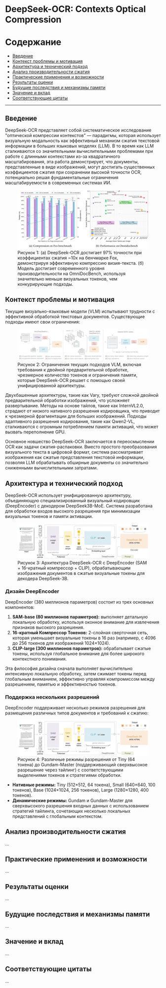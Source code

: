 # DeepSeek-OCR: Contexts Optical Compression

# Содержание

- [Введение](#введение)
- [Контекст проблемы и мотивация](#контекст-проблемы-и-мотивация)
- [Архитектура и технический подход](#архитектура-и-технический-подход)
- [Анализ производительности сжатия](#анализ-производительности-сжатия)
- [Практические применения и возможности](#практические-применения-и-возможности)
- [Результаты оценки](#результаты-оценки)
- [Будущие последствия и механизмы памяти](#будущие-последствия-и-механизмы-памяти)
- [Значение и вклад](#значение-и-вклад)
- [Соответствующие цитаты](#соответствующие-цитаты)

---

## Введение

DeepSeek-OCR представляет собой систематическое исследование "оптической компрессии контекстов" — парадигмы, которая использует визуальную модальность как эффективный механизм сжатия текстовой информации в больших языковых моделях (LLM). В то время как LLM сталкиваются со значительными вычислительными проблемами при работе с длинными контекстами из-за квадратичного масштабирования, эта работа демонстрирует, что документы, представленные в виде изображений, могут достигать существенных коэффициентов сжатия при сохранении высокой точности OCR, потенциально решая фундаментальные ограничения масштабируемости в современных системах ИИ.

<figure>
  <img src="https://raw.githubusercontent.com/TensorHub/TH/refs/heads/main/research/0001-DeepSeek-OCR/review/diagrams/Drawing-01.jpeg " alt="Рисунок 1">
  <figcaption>Рисунок 1: (а) DeepSeek-OCR достигает 97% точности при коэффициентах сжатия ~10x на бенчмарке Fox, демонстрируя эффективную компрессию визия-текста. (б) Модель достигает современного уровня производительности на OmniDocBench, используя значительно меньше визуальных токенов, чем конкурирующие подходы.</figcaption>
</figure>

## Контекст проблемы и мотивация

Текущие визуально-языковые модели (VLM) испытывают трудности с эффективной обработкой текстовых документов. Существующие подходы имеют свои ограничения:

<figure>
  <img src="https://raw.githubusercontent.com/TensorHub/TH/refs/heads/main/research/0001-DeepSeek-OCR/review/diagrams/Drawing-02.jpeg " alt="Рисунок 2">
  <figcaption>Рисунок 2: Ограничения текущих подходов VLM, включая требования к двойной предварительной обработке, чрезмерное количество токенов и ограничения памяти, которые DeepSeek-OCR решает с помощью своей унифицированной архитектуры.</figcaption>
</figure>

Двухбашенные архитектуры, такие как Vary, требуют сложной двойной предварительной обработки изображений, что усложняет развертывание. Методы на основе тайлов, такие как InternVL2.0, страдают от низкого нативного разрешения кодировщика, что приводит к чрезмерной фрагментации для больших изображений. Подходы адаптивного разрешения кодирования, такие как Qwen2-VL, сталкиваются с огромным потреблением памяти активаций, что может вызвать переполнение GPU.

Основное новшество DeepSeek-OCR заключается в переосмыслении OCR как задачи сжатия-распаковки. Вместо простого преобразования визуального текста в цифровой формат, система рассматривает изображения как сжатые представления текстовой информации, позволяя LLM обрабатывать обширные документы со значительно сниженными вычислительными затратами.

## Архитектура и технический подход

DeepSeek-OCR использует унифицированную архитектуру, объединяющую специализированный визуальный кодировщик (DeepEncoder) с декодером DeepSeek3B-MoE. Система разработана для обработки входов высокого разрешения при минимизации визуальных токенов и памяти активации.

<figure>
  <img src="https://raw.githubusercontent.com/TensorHub/TH/refs/heads/main/research/0001-DeepSeek-OCR/review/diagrams/Drawing-03.jpeg " alt="Рисунок 3">
  <figcaption>Рисунок 3: Архитектура DeepSeek-OCR с DeepEncoder (SAM + 16-кратный компрессор + CLIP), обрабатывающим изображения документов в сжатые визуальные токены для декодера DeepSeek-3B.</figcaption>
</figure>

### Дизайн DeepEncoder
DeepEncoder (380 миллионов параметров) состоит из трех основных компонентов:

1. **SAM-base (80 миллионов параметров):** выполняет детальную локальную обработку, используя оконное внимание для извлечения признаков высокого разрешения.
2. **16-кратный Компрессор Токенов:** 2-слойная сверточная сеть, которая уменьшает визуальные токены в 16 раз (например, с 4096 до 256 токенов для изображений 1024×1024).
3. **CLIP-large (300 миллионов параметров):** обрабатывает сжатые токены, используя глобальное внимание для более широкого контекстного понимания.

Эта философия дизайна сначала выполняет вычислительно интенсивную локальную обработку, затем сжимает токены перед глобальным вниманием, эффективно управляя компромиссом между разрешением, памятью и эффективностью токенов.

### Поддержка нескольких разрешений

DeepEncoder поддерживает несколько режимов разрешения для размещения различных типов документов и требований к сжатию:

<figure>
  <img src="https://raw.githubusercontent.com/TensorHub/TH/refs/heads/main/research/0001-DeepSeek-OCR/review/diagrams/Drawing-03.jpeg " alt="Рисунок 4">
  <figcaption>Рисунок 4: Различные режимы разрешения от Tiny (64 токена) до Gundam-Master (поддерживающий сверхвысокое разрешение через тайлинг) с соответствующими выделениями токенов и стратегиями обработки.</figcaption>
</figure>

- **Нативные режимы:** Tiny (512×512, 64 токена), Small (640×640, 100 токенов), Base (1024×1024, 256 токенов), Large (1280×1280, 400 токенов).
- **Динамические режимы:** Gundam и Gundam-Master для сверхвысокого разрешения входных данных с использованием стратегий тайлинга, сочетающих несколько локальных представлений с глобальным контекстом.

## Анализ производительности сжатия

...

## Практические применения и возможности

...

## Результаты оценки

...

## Будущие последствия и механизмы памяти

...

## Значение и вклад

...

## Соответствующие цитаты

...